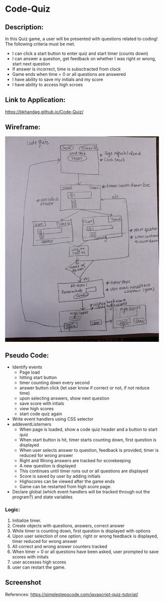 # Code-Quiz

## Description: 
In this Quiz game, a user will be presented with questions related to coding! The following criteria must be met.

* I can click a start button to enter quiz and start timer (counts down)
* I can answer a question, get feedback on whether I was right or wrong, start next question
* If answer is incorrect, time is subsctracted from clock
* Game ends when time = 0 or all questions are answered
* I have ability to save my initials and my score
* I have ability to access high scroes

## Link to Application:
https://bkhandag.github.io/Code-Quiz/

## Wireframe:
!["Wireframe for code-quiz".](./assets/Code-quiz-wireframe.jpeg)

## Pseudo Code:
* Identify events
    - Page load
    - hitting start button
    - timer counting down every second
    - answer button click (let user know if correct or not, if not reduce time)
    - upon selecting answers, show next question
    - save score with intials
    - view high scores
    - start code quiz again
* Write event handlers using CSS selector
* addeventListerners
    - When page is loaded, show a code quiz header and a button to start quiz
    - When start button is hit, timer starts counting down, first question is displayed
    - When user selects answer to question, feedback is provided, timer is reduced for wrong answer
    - Right and Wrong answers are tracked for scorekeeping
    - A new question is displayed
    - This continues until timer runs out or all questions are displayed
    - Score is saved by user by adding initials
    - Highscores can be viewed after the game ends
    - Game can be restarted from high score page.
* Declare global (which event handlers will be tracked through out the program?) and state variables

### Logic:
1. Initialize timer.
1. Create objects with questions, answers, correct answer
1. While timer is counting down, first question is displayed with options
1. Upon user selection of one option, right or wrong feedback is displayed, timer reduced for wrong answer
1. All correct and wrong answer counters tracked
1. When timer = 0 or all questions have been asked, user prompted to save scores with initals
1. user accesses high scores
1. user can restart the game.

## Screenshot


References:
https://simplestepscode.com/javascript-quiz-tutorial/

